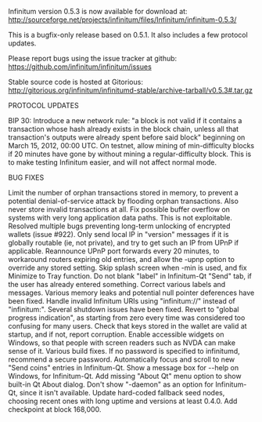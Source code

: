 Infinitum version 0.5.3 is now available for download at:
http://sourceforge.net/projects/infinitum/files/Infinitum/infinitum-0.5.3/

This is a bugfix-only release based on 0.5.1.
It also includes a few protocol updates.

Please report bugs using the issue tracker at github:
https://github.com/infinitum/infinitum/issues

Stable source code is hosted at Gitorious:
http://gitorious.org/infinitum/infinitumd-stable/archive-tarball/v0.5.3#.tar.gz

PROTOCOL UPDATES

BIP 30: Introduce a new network rule: "a block is not valid if it contains a transaction whose hash already exists in the block chain, unless all that transaction's outputs were already spent before said block" beginning on March 15, 2012, 00:00 UTC.
On testnet, allow mining of min-difficulty blocks if 20 minutes have gone by without mining a regular-difficulty block. This is to make testing Infinitum easier, and will not affect normal mode.

BUG FIXES

Limit the number of orphan transactions stored in memory, to prevent a potential denial-of-service attack by flooding orphan transactions. Also never store invalid transactions at all.
Fix possible buffer overflow on systems with very long application data paths. This is not exploitable.
Resolved multiple bugs preventing long-term unlocking of encrypted wallets
(issue #922).
Only send local IP in "version" messages if it is globally routable (ie, not private), and try to get such an IP from UPnP if applicable.
Reannounce UPnP port forwards every 20 minutes, to workaround routers expiring old entries, and allow the -upnp option to override any stored setting.
Skip splash screen when -min is used, and fix Minimize to Tray function.
Do not blank "label" in Infinitum-Qt "Send" tab, if the user has already entered something.
Correct various labels and messages.
Various memory leaks and potential null pointer deferences have been fixed.
Handle invalid Infinitum URIs using "infinitum://" instead of "infinitum:".
Several shutdown issues have been fixed.
Revert to "global progress indication", as starting from zero every time was considered too confusing for many users.
Check that keys stored in the wallet are valid at startup, and if not, report corruption.
Enable accessible widgets on Windows, so that people with screen readers such as NVDA can make sense of it.
Various build fixes.
If no password is specified to infinitumd, recommend a secure password.
Automatically focus and scroll to new "Send coins" entries in Infinitum-Qt.
Show a message box for --help on Windows, for Infinitum-Qt.
Add missing "About Qt" menu option to show built-in Qt About dialog.
Don't show "-daemon" as an option for Infinitum-Qt, since it isn't available.
Update hard-coded fallback seed nodes, choosing recent ones with long uptime and versions at least 0.4.0.
Add checkpoint at block 168,000.
